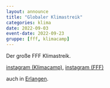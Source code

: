 ```yaml
---
layout: announce
title: "Globaler Klimastreik"
categories: klima 
date: 2022-09-03
event-date: 2022-09-23
gruppe: [fff, klimacamp]
---
```


Der große FFF Klimastreik.

[instagram (Klimacamp)](https://www.instagram.com/p/CiC0H-yKJB2/), [instagram (FFF)](https://www.instagram.com/p/ChVMP_XNMIx/)

auch in [Erlangen](https://www.instagram.com/p/Cg7U7Jqqnu9/).

